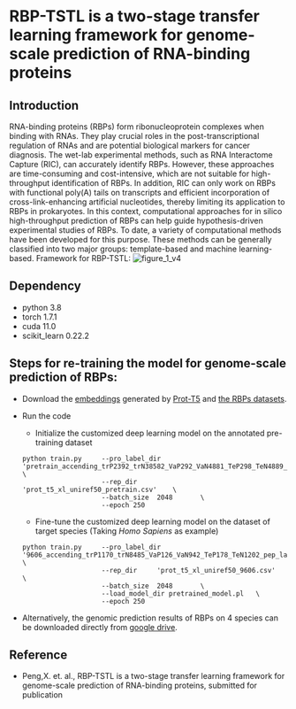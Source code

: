 # RBP-TSTL is a two-stage transfer learning framework for genome-scale prediction of RNA-binding proteins
## Introduction

RNA-binding proteins (RBPs) form ribonucleoprotein complexes when binding with RNAs. They play crucial roles in the post-transcriptional regulation of RNAs and are potential biological markers for cancer diagnosis. The wet-lab experimental methods, such as RNA Interactome Capture (RIC), can accurately identify RBPs. However, these approaches are time-consuming and cost-intensive, which are not suitable for high-throughput identification of RBPs. In addition, RIC can only work on RBPs with functional poly(A) tails on transcripts and efficient incorporation of cross-link-enhancing artificial nucleotides, thereby limiting its application to RBPs in prokaryotes. In this context, computational approaches for in silico high-throughput prediction of RBPs can help guide hypothesis-driven experimental studies of RBPs. To date, a variety of computational methods have been developed for this purpose. These methods can be generally classified into two major groups: template-based and machine learning-based.
Framework for RBP-TSTL:
![figure_1_v4](https://user-images.githubusercontent.com/72983482/154390499-45bed4dc-a8f4-4c38-9a5a-e91b0d112842.png)
## Dependency
* python 3.8
* torch 1.7.1
* cuda 11.0
* scikit_learn 0.22.2 
## Steps for re-training the model for genome-scale prediction of RBPs:
* Download the [embeddings](https://drive.google.com/drive/folders/18nCJNhuC_v0GuvxgztJ6YDPKq3wH3YhD?usp=sharing) generated by [Prot-T5](https://github.com/agemagician/ProtTrans) and [the RBPs datasets](https://drive.google.com/drive/folders/1T_PGS3Ake0HGG7S4A4nopcJY5ieQur_4?usp=sharing).
- Run the code 
    - Initialize the customized deep learning model on the annotated pre-training dataset
    ```
    python train.py     --pro_label_dir 'pretrain_accending_trP2392_trN38582_VaP292_VaN4881_TeP298_TeN4889_pep_label.csv'   \ 
                        --rep_dir     'prot_t5_xl_uniref50_pretrain.csv'    \
                        --batch_size  2048       \
                        --epoch 250 
    ```
    - Fine-tune the customized deep learning model on the dataset of target species (Taking *Homo Sapiens* as example)
    
    ```
    python train.py     --pro_label_dir '9606_accending_trP1170_trN8485_VaP126_VaN942_TeP178_TeN1202_pep_label.csv'   \ 
                        --rep_dir     'prot_t5_xl_uniref50_9606.csv'    \
                        --batch_size  2048       \
                        --load_model_dir pretrained_model.pl   \
                        --epoch 250 
    ```
- Alternatively, the genomic prediction results of RBPs on 4 species can be downloaded directly from [google drive](https://drive.google.com/file/d/1i0oYZCt24j5--rBCuUeky81qEOZwlLT9/view?usp=sharing).

## Reference
* Peng,X. et. al., RBP-TSTL is a two-stage transfer learning framework for genome-scale prediction of RNA-binding proteins, submitted for publication
